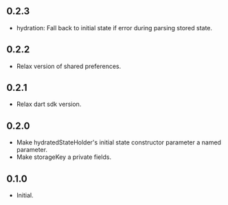 ## 0.2.3

* hydration: Fall back to initial state if error during parsing stored state.

## 0.2.2

* Relax version of shared preferences.

## 0.2.1

* Relax dart sdk version.

## 0.2.0

* Make hydratedStateHolder's initial state constructor parameter a named parameter.
* Make storageKey a private fields.

## 0.1.0

* Initial.
